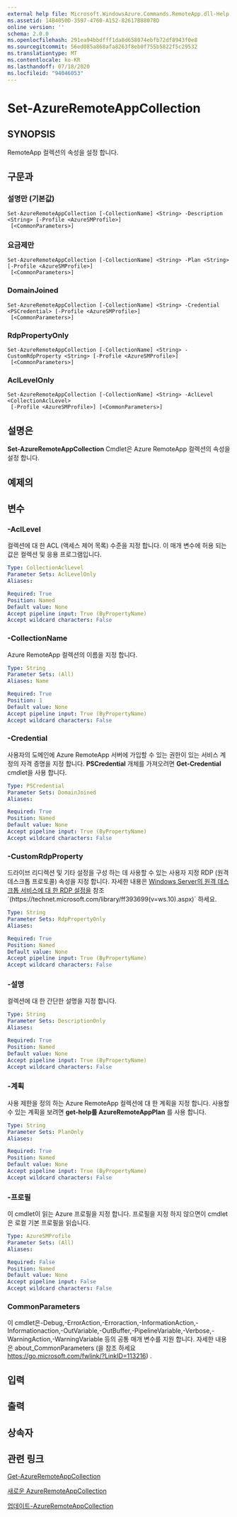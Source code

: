 ```yaml
---
external help file: Microsoft.WindowsAzure.Commands.RemoteApp.dll-Help.xml
ms.assetid: 14B4050D-3597-4760-A152-82617B88078D
online version: ''
schema: 2.0.0
ms.openlocfilehash: 291ea94bbdfff1da8d658074ebfb72df8943f0e8
ms.sourcegitcommit: 56ed085a868afa8263f8eb0f755b5822f5c29532
ms.translationtype: MT
ms.contentlocale: ko-KR
ms.lasthandoff: 07/18/2020
ms.locfileid: "94046053"
---
```

# Set-AzureRemoteAppCollection

## SYNOPSIS
RemoteApp 컬렉션의 속성을 설정 합니다.

## 구문과

### 설명만 (기본값)
```
Set-AzureRemoteAppCollection [-CollectionName] <String> -Description <String> [-Profile <AzureSMProfile>]
 [<CommonParameters>]
```

### 요금제만
```
Set-AzureRemoteAppCollection [-CollectionName] <String> -Plan <String> [-Profile <AzureSMProfile>]
 [<CommonParameters>]
```

### DomainJoined
```
Set-AzureRemoteAppCollection [-CollectionName] <String> -Credential <PSCredential> [-Profile <AzureSMProfile>]
 [<CommonParameters>]
```

### RdpPropertyOnly
```
Set-AzureRemoteAppCollection [-CollectionName] <String> -CustomRdpProperty <String> [-Profile <AzureSMProfile>]
 [<CommonParameters>]
```

### AclLevelOnly
```
Set-AzureRemoteAppCollection [-CollectionName] <String> -AclLevel <CollectionAclLevel>
 [-Profile <AzureSMProfile>] [<CommonParameters>]
```

## 설명은
**Set-AzureRemoteAppCollection** Cmdlet은 Azure RemoteApp 컬렉션의 속성을 설정 합니다.

## 예제의

## 변수

### -AclLevel
컬렉션에 대 한 ACL (액세스 제어 목록) 수준을 지정 합니다.
이 매개 변수에 허용 되는 값은 컬렉션 및 응용 프로그램입니다.

```yaml
Type: CollectionAclLevel
Parameter Sets: AclLevelOnly
Aliases: 

Required: True
Position: Named
Default value: None
Accept pipeline input: True (ByPropertyName)
Accept wildcard characters: False
```

### -CollectionName
Azure RemoteApp 컬렉션의 이름을 지정 합니다.

```yaml
Type: String
Parameter Sets: (All)
Aliases: Name

Required: True
Position: 1
Default value: None
Accept pipeline input: True (ByPropertyName)
Accept wildcard characters: False
```

### -Credential
사용자의 도메인에 Azure RemoteApp 서버에 가입할 수 있는 권한이 있는 서비스 계정의 자격 증명을 지정 합니다.
**PSCredential** 개체를 가져오려면 **Get-Credential** cmdlet을 사용 합니다.

```yaml
Type: PSCredential
Parameter Sets: DomainJoined
Aliases: 

Required: True
Position: Named
Default value: None
Accept pipeline input: True (ByPropertyName)
Accept wildcard characters: False
```

### -CustomRdpProperty
드라이브 리디렉션 및 기타 설정을 구성 하는 데 사용할 수 있는 사용자 지정 RDP (원격 데스크톱 프로토콜) 속성을 지정 합니다. 자세한 내용은 [Windows Server의 원격 데스크톱 서비스에 대 한 RDP 설정을](https://technet.microsoft.com/library/ff393699(v=ws.10).aspx) 참조 `(https://technet.microsoft.com/library/ff393699(v=ws.10).aspx)` 하세요.  

```yaml
Type: String
Parameter Sets: RdpPropertyOnly
Aliases: 

Required: True
Position: Named
Default value: None
Accept pipeline input: True (ByPropertyName)
Accept wildcard characters: False
```

### -설명
컬렉션에 대 한 간단한 설명을 지정 합니다.

```yaml
Type: String
Parameter Sets: DescriptionOnly
Aliases: 

Required: True
Position: Named
Default value: None
Accept pipeline input: True (ByPropertyName)
Accept wildcard characters: False
```

### -계획
사용 제한을 정의 하는 Azure RemoteApp 컬렉션에 대 한 계획을 지정 합니다.
사용할 수 있는 계획을 보려면 **get-help를 AzureRemoteAppPlan** 를 사용 합니다.

```yaml
Type: String
Parameter Sets: PlanOnly
Aliases: 

Required: True
Position: Named
Default value: None
Accept pipeline input: True (ByPropertyName)
Accept wildcard characters: False
```

### -프로필
이 cmdlet이 읽는 Azure 프로필을 지정 합니다.
프로필을 지정 하지 않으면이 cmdlet은 로컬 기본 프로필을 읽습니다.

```yaml
Type: AzureSMProfile
Parameter Sets: (All)
Aliases: 

Required: False
Position: Named
Default value: None
Accept pipeline input: False
Accept wildcard characters: False
```

### CommonParameters
이 cmdlet은-Debug,-ErrorAction,-Erroraction,-InformationAction,-Informationaction,-OutVariable,-OutBuffer,-PipelineVariable,-Verbose,-WarningAction,-WarningVariable 등의 공통 매개 변수를 지원 합니다. 자세한 내용은 about_CommonParameters (을 참조 하세요 https://go.microsoft.com/fwlink/?LinkID=113216) .

## 입력

## 출력

## 상속자

## 관련 링크

[Get-AzureRemoteAppCollection](./Get-AzureRemoteAppCollection.md)

[새로운 AzureRemoteAppCollection](./New-AzureRemoteAppCollection.md)

[업데이트-AzureRemoteAppCollection](./Update-AzureRemoteAppCollection.md)


